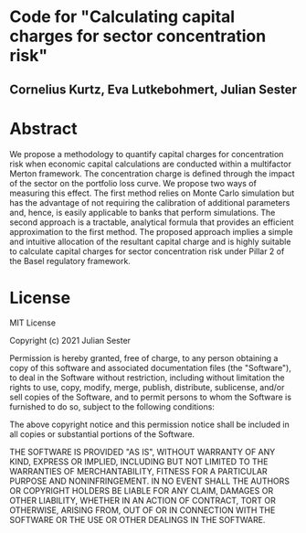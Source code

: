 # Code for "Calculating capital charges for sector concentration risk"


## Cornelius Kurtz, Eva Lutkebohmert, Julian Sester

# Abstract

We propose a methodology to quantify capital charges for concentration risk when economic capital calculations are conducted within a multifactor Merton framework. The concentration charge is defined through the impact of the sector on the portfolio loss curve. We propose two ways of measuring this effect. The first method relies on Monte Carlo simulation but has the advantage of not requiring the calibration of additional parameters and, hence, is easily applicable to banks that perform simulations. The second approach is a tractable, analytical formula that provides an efficient approximation to the first method. The proposed approach implies a simple and intuitive allocation of the resultant capital charge and is highly suitable to calculate capital charges for sector concentration risk under Pillar 2 of the Basel regulatory framework.

# License

MIT License

Copyright (c) 2021 Julian Sester

Permission is hereby granted, free of charge, to any person obtaining a copy of this software and associated documentation files (the "Software"), to deal in the Software without restriction, including without limitation the rights to use, copy, modify, merge, publish, distribute, sublicense, and/or sell copies of the Software, and to permit persons to whom the Software is furnished to do so, subject to the following conditions:

The above copyright notice and this permission notice shall be included in all copies or substantial portions of the Software.

THE SOFTWARE IS PROVIDED "AS IS", WITHOUT WARRANTY OF ANY KIND, EXPRESS OR IMPLIED, INCLUDING BUT NOT LIMITED TO THE WARRANTIES OF MERCHANTABILITY, FITNESS FOR A PARTICULAR PURPOSE AND NONINFRINGEMENT. IN NO EVENT SHALL THE AUTHORS OR COPYRIGHT HOLDERS BE LIABLE FOR ANY CLAIM, DAMAGES OR OTHER LIABILITY, WHETHER IN AN ACTION OF CONTRACT, TORT OR OTHERWISE, ARISING FROM, OUT OF OR IN CONNECTION WITH THE SOFTWARE OR THE USE OR OTHER DEALINGS IN THE SOFTWARE.

